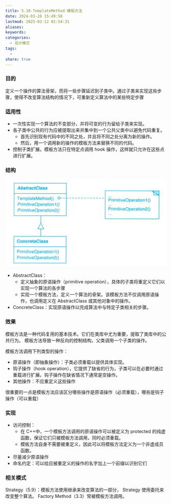 ```yaml
---
title: 5.10-TemplateMethod-模板方法
date: 2024-03-28 15:49:58
lastmod: 2025-03-12 02:54:31
aliases: 
keywords: 
categories:
  - 设计模式
tags:
  - 
share: true
---
```





### 目的

定义一个操作的算法骨架，而将一些步骤延迟到子类中。通过子类来实现这些步骤，使得不改变算法结构的情况下，可重新定义算法中的某些特定步骤


### 适用性

- 一次性实现一个算法的不变部分，并将可变的行为留给子类来实现。
- 各子类中公共的行为应被提取出来并集中到一个公共父类中以避免代码重复。
	- 首先识别现有代码中的不同之处，并且将不同之处分离为新的操作。
	- 然后，用一个调用新的操作的模板方法来替换不同的代码。
- 控制子类扩展。模板方法只在特定点调用 hook 操作，这样就只允许在这些点进行扩展。

### 结构
![](./assets/5.10-TemplateMethod-%E6%A8%A1%E6%9D%BF%E6%96%B9%E6%B3%95/image-2023-10-19_17-05-39-615.png)

- AbstractClass：
	- 定义抽象的原语操作（primitive operation），具体的子类将重定义它们以实现一个算法的各步骤
	- 实现一个模板方法，定义一个算法的骨架。该模板方法不仅调用原语操作，也调用定义在 AbstractClass 或其他对象中的操作。
- ConcreteClass：实现原语操作以完成算法中与特定子类相关的步骤。

### 效果

模板方法是一种代码复用的基本技术。它们在类库中尤为重要，提取了类库中的公共行为。
模板方法导致一种反向的控制结构，父类调用一个子类的操作。

模板方法调用下列类型的操作：
- 原语操作（即抽象操作）：子类必须重载以提供具体实现。
- 钩子操作（hook operation），它提供了缺省的行为，子类可以在必要时通过重载进行扩展。钩子操作在缺省情况下通常是空操作。
- 其他操作：不应重定义这些操作

很重要的一点是模板方法应该区分哪些操作是原语操作（必须重载），哪些是钩子操作（可以重载）

### 实现

- 访问控制：
	- 在 C++中，一个模板方法调用的原语操作可以被定义为 protected 的纯虚函数，保证它们只被模板方法调用，同时必须重载。
	- 模板方法自身不需要被重定义，因此可以将模板方法定义为一个非虚成员函数。
- 尽量减少原语操作
- 命名约定：可以给应被重定义的操作的名字加上一个前缀以识别它们


### 相关模式

Strategy（5.9）：模板方法使用继承来改变算法的一部分， Strategy 使用委托来改变整个算法。
Factory Method（3.3）常被模板方法调用。